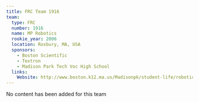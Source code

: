 ```yaml
---
title: FRC Team 1916
team:
  type: FRC
  number: 1916
  name: MP Robotics
  rookie_year: 2006
  location: Roxbury, MA, USA
  sponsors:
    - Boston Scientific
    - Textron
    - Madison Park Tech Voc High School
  links:
    Website: http://www.boston.k12.ma.us/Madisonpk/student-life/robotics/index-robotics.htm
---
```

No content has been added for this team